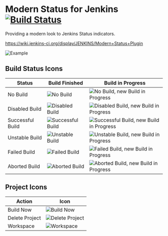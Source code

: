 # Modern Status for Jenkins [![Build Status](https://jenkins.ci.cloudbees.com/buildStatus/icon?job=plugins/modernstatus-plugin)](https://jenkins.ci.cloudbees.com/job/plugins/job/modernstatus-plugin/)

Providing a modern look to Jenkins Status indicators. 

https://wiki.jenkins-ci.org/display/JENKINS/Modern+Status+Plugin

![Example](https://raw.githubusercontent.com/ovinn/modernstatus-plugin/master/example.gif)

## Build Status Icons

Status | Build Finished | Build in Progress
------ | -------------- | -----------------
No Build | ![No Build](https://raw.githubusercontent.com/ovinn/modernstatus-plugin/master/src/main/webapp/24x24/nobuilt.png) | ![No Build, new Build in Progress](https://raw.githubusercontent.com/ovinn/modernstatus-plugin/master/src/main/webapp/24x24/nobuilt_anime.gif)
Disabled Build | ![Disabled Build](https://raw.githubusercontent.com/ovinn/modernstatus-plugin/master/src/main/webapp/24x24/disabled.png) | ![Disabled Build, new Build in Progress](https://raw.githubusercontent.com/ovinn/modernstatus-plugin/master/src/main/webapp/24x24/disabled_anime.gif)
Successful Build | ![Successful Build](https://raw.githubusercontent.com/ovinn/modernstatus-plugin/master/src/main/webapp/24x24/blue.png) | ![Successful Build, new Build in Progress](https://raw.githubusercontent.com/ovinn/modernstatus-plugin/master/src/main/webapp/24x24/blue_anime.gif)
Unstable Build | ![Unstable Build](https://raw.githubusercontent.com/ovinn/modernstatus-plugin/master/src/main/webapp/24x24/yellow.png) | ![Unstable Build, new Build in Progress](https://raw.githubusercontent.com/ovinn/modernstatus-plugin/master/src/main/webapp/24x24/yellow_anime.gif)
Failed Build | ![Failed Build](https://raw.githubusercontent.com/ovinn/modernstatus-plugin/master/src/main/webapp/24x24/red.png) | ![Failed Build, new Build in Progress](https://raw.githubusercontent.com/ovinn/modernstatus-plugin/master/src/main/webapp/24x24/red_anime.gif)
Aborted Build | ![Aborted Build](https://raw.githubusercontent.com/ovinn/modernstatus-plugin/master/src/main/webapp/24x24/aborted.png) | ![Aborted Build, new Build in Progress](https://raw.githubusercontent.com/ovinn/modernstatus-plugin/master/src/main/webapp/24x24/aborted_anime.gif)

## Project Icons

Action | Icon
------ | ----
Build Now | ![Build Now](https://raw.githubusercontent.com/ovinn/modernstatus-plugin/master/src/main/webapp/24x24/clock.png)
Delete Project | ![Delete Project](https://raw.githubusercontent.com/ovinn/modernstatus-plugin/master/src/main/webapp/24x24/edit-delete.png)
Workspace | ![Workspace](https://raw.githubusercontent.com/ovinn/modernstatus-plugin/master/src/main/webapp/24x24/folder.png)
